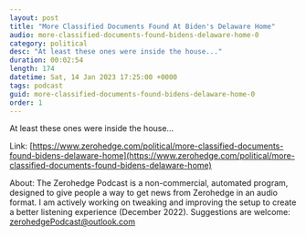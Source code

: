 ```yaml
---
layout: post
title: "More Classified Documents Found At Biden's Delaware Home"
audio: more-classified-documents-found-bidens-delaware-home-0
category: political
desc: "At least these ones were inside the house..."
duration: 00:02:54
length: 174
datetime: Sat, 14 Jan 2023 17:25:00 +0000
tags: podcast
guid: more-classified-documents-found-bidens-delaware-home-0
order: 1
---
```

At least these ones were inside the house...

Link: [https://www.zerohedge.com/political/more-classified-documents-found-bidens-delaware-home](https://www.zerohedge.com/political/more-classified-documents-found-bidens-delaware-home)

About: The Zerohedge Podcast is a non-commercial, automated program, designed to give people a way to get news from Zerohedge in an audio format.  I am actively working on tweaking and improving the setup to create a better listening experience (December 2022).  Suggestions are welcome: [zerohedgePodcast@outlook.com](mailto:zerohedgePodcast@outlook.com)